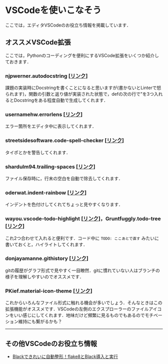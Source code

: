 # VSCodeを使いこなそう
ここでは，エディタVSCodeのお役立ち情報を掲載しています．

## オススメVSCode拡張
ここでは，Pythonのコーディングを便利にするVSCode拡張をいくつか紹介しておきます．

### njpwerner.autodocstring [[リンク](https://marketplace.visualstudio.com/items?itemName=njpwerner.autodocstring)]
課題の実装時にDocstringを書くことになると思いますが(書かないとLinterで怒られます)，関数の引数と返り値が実装された状態で，defの次の行で"を3つ入れるとDocstringをある程度自動で生成してくれます．

### usernamehw.errorlens [[リンク](https://marketplace.visualstudio.com/items?itemName=usernamehw.errorlens)]
エラー箇所をエディタ中に表示してくれます．

### streetsidesoftware.code-spell-checker [[リンク](https://marketplace.visualstudio.com/items?itemName=streetsidesoftware.code-spell-checker)]
タイポとかを警告してくれます．

### shardulm94.trailing-spaces [[リンク](https://marketplace.visualstudio.com/items?itemName=shardulm94.trailing-spaces)]
ファイル保存時に，行末の空白を自動で除去してくれます．

### oderwat.indent-rainbow [[リンク](https://marketplace.visualstudio.com/items?itemName=oderwat.indent-rainbow)]
インデントを色付けしてくれてちょっと見やすくなります．

### wayou.vscode-todo-highlight [[リンク](https://marketplace.visualstudio.com/items?itemName=wayou.vscode-todo-highlight)]，Gruntfuggly.todo-tree [[リンク](https://marketplace.visualstudio.com/items?itemName=Gruntfuggly.todo-tree)]
これ2つ合わせて入れると便利です．コード中に `TODO: ここあとで直す` みたいに書いておくと，ハイライトしてくれます．

### donjayamanne.githistory [[リンク](https://marketplace.visualstudio.com/items?itemName=donjayamanne.githistory)]
gitの履歴がグラフ形式で見やすく一目瞭然．gitに慣れていない人はブランチの様子を理解しやすいのでオススメです．

### PKief.material-icon-theme [[リンク](https://marketplace.visualstudio.com/items?itemName=PKief.material-icon-theme)]
これからいろんなファイル形式に触れる機会が多いでしょう．そんなときはこの拡張機能がオススメです．VSCodeの左側のエクスプローラーのファイルアイコンをいい感じにしてくれます．地味だけど頻繁に見るものでもあるのでモチベーション維持にも繋がるかも？

---
## その他VSCodeのお役立ち情報
- [Blackできれいに自動整形！flake8とBlack導入と実行](https://qiita.com/tsu_0514/items/2d52c7bf79cd62d4af4a)
